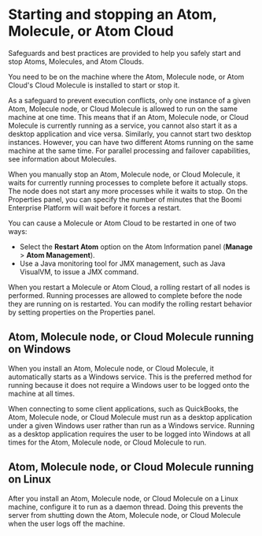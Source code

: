 # Starting and stopping an Atom, Molecule, or Atom Cloud 

<head>
  <meta name="guidename" content="Integration"/>
  <meta name="context" content="GUID-34acefad-60fb-4a37-bcae-d164846dd21e"/>
</head>


Safeguards and best practices are provided to help you safely start and stop Atoms, Molecules, and Atom Clouds.

You need to be on the machine where the Atom, Molecule node, or Atom Cloud's Cloud Molecule is installed to start or stop it.

As a safeguard to prevent execution conflicts, only one instance of a given Atom, Molecule node, or Cloud Molecule is allowed to run on the same machine at one time. This means that if an Atom, Molecule node, or Cloud Molecule is currently running as a service, you cannot also start it as a desktop application and vice versa. Similarly, you cannot start two desktop instances. However, you can have two different Atoms running on the same machine at the same time. For parallel processing and failover capabilities, see information about Molecules.

When you manually stop an Atom, Molecule node, or Cloud Molecule, it waits for currently running processes to complete before it actually stops. The node does not start any more processes while it waits to stop. On the Properties panel, you can specify the number of minutes that the Boomi Enterprise Platform will wait before it forces a restart.

You can cause a Molecule or Atom Cloud to be restarted in one of two ways:

-   Select the **Restart Atom** option on the Atom Information panel \(**Manage** \> **Atom Management**\).
-   Use a Java monitoring tool for JMX management, such as Java VisualVM, to issue a JMX command.


When you restart a Molecule or Atom Cloud, a rolling restart of all nodes is performed. Running processes are allowed to complete before the node they are running on is restarted. You can modify the rolling restart behavior by setting properties on the Properties panel.

## Atom, Molecule node, or Cloud Molecule running on Windows 

When you install an Atom, Molecule node, or Cloud Molecule, it automatically starts as a Windows service. This is the preferred method for running because it does not require a Windows user to be logged onto the machine at all times.

When connecting to some client applications, such as QuickBooks, the Atom, Molecule node, or Cloud Molecule must run as a desktop application under a given Windows user rather than run as a Windows service. Running as a desktop application requires the user to be logged into Windows at all times for the Atom, Molecule node, or Cloud Molecule to run.

## Atom, Molecule node, or Cloud Molecule running on Linux 

After you install an Atom, Molecule node, or Cloud Molecule on a Linux machine, configure it to run as a daemon thread. Doing this prevents the server from shutting down the Atom, Molecule node, or Cloud Molecule when the user logs off the machine.